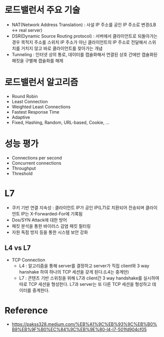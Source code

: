 # 로드밸런서 주요 기술

* NAT(Network Address Translation) : 사설 IP 주소를 공인 IP 주소로 변경(LB <-> real server)
* DSR(Dynamic Source Routing protocol) : 서버에서 클라이언트로 되돌아가는 경우 목적지 주소를 스위치 IP 주소가 아닌 클라이언트의 IP 주소로 전달해서 스위치를 거치지 않고 바로 클라이언트를 찾아가는 개념
* Tunneling : 인터넷 상의 통로, 데이터를 캡슐화해서 연결된 상호 간에만 캡슐화된 패킷을 구별해 캡슐화를 해제

# 로드밸런서 알고리즘

* Round Robin
* Least Connection
* Weighted Least Connections
* Fastest Response Time
* Adaptive
* Fixed, Hashing, Random, URL-based, Cookie, ...

# 성능 평가

* Connections per second
* Concurrent connections
* Throughput
* Threshold

# L7

* 쿠키 기반 연결 지속성 : 클라이언트 IP가 공인 IP(L7)로 치환되어 전송되며 클라이언트 IP는 X-Forwarded-For에 기록됨
* Dos/SYN Attack에 대한 방어
* 패킷 분석을 통한 바이러스 감염 패킷 필터링
* 자원 독점 방지 등을 통한 시스템 보안 강화

## L4 vs L7

* TCP Connection
  * L4 : 알고리즘을 통해 server를 결정하고 server가 직접 client와 3 way hanshake 하여 하나의 TCP 세션을 갖게 된다.(L4는 중계만)
  * L7 : 콘텐츠 기반 스위칭을 위해 L7과 client간 3 way handshake를 실시하여 따로 TCP 세션을 형성한다. L7과 server는 또 다른 TCP 세션을 형성하고 데이터를 중계한다.

# Reference

* <https://pakss328.medium.com/%EB%A1%9C%EB%93%9C%EB%B0%B8%EB%9F%B0%EC%84%9C%EB%9E%80-l4-l7-501fd904cf05>

